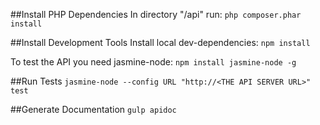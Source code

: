 ##Install PHP Dependencies
In directory "/api" run:
`php composer.phar install`

##Install Development Tools
Install local dev-dependencies:
`npm install`

To test the API you need jasmine-node:
`npm install jasmine-node -g`

##Run Tests
`jasmine-node --config URL "http://<THE API SERVER URL>" test`

##Generate Documentation
`gulp apidoc`
